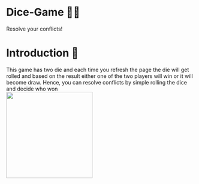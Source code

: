 # Dice-Game 🎲🎲
Resolve your conflicts!
# Introduction 📒
This game has two die and each time you refresh the page the die will get rolled and based on the result either one of the two players will win or it will become draw. Hence, you can resolve conflicts by simple rolling the dice and decide who won 
<br/>
<img align="center" src="https://media.giphy.com/media/l378rsFlTonJg6iEo/giphy.gif" width="230">

